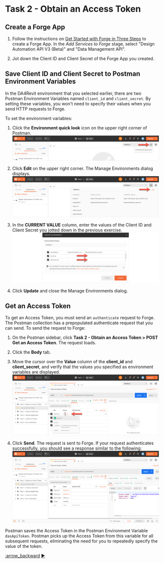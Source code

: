 # Task 2 - Obtain an Access Token

## Create a Forge App

1. Follow the instructions on [Get Started with Forge in Three Steps](https://dev.forge.autodesk.com/developer/start-now/signup) 
to create a Forge App. In the *Add Services to Forge* stage, select "Design Automation API V3 (Beta)" and "Data Management API".

2. Jot down the Client ID and Client Secret of the Forge App you created.

## Save Client ID and Client Secret to Postman Environment Variables

In the DA4Revit environment that you selected earlier, there are two Postman Environment Variables named `client_id` and `client_secret`. By setting these variables, you won't need to specify their values when you send HTTP requests to Forge. 

To set the environment variables:

1. Click the **Environment quick look** icon on the upper right corner of Postman. 
   ![Environment quick look icon](../images/task2-environment_quick_look_icon.png "Environment quick look icon")

2. Click **Edit** on the upper right corner. The Manage Environments dialog displays.
   ![Environment edit button](../images/task2-environment_edit_button.png "Environment edit button")

3. In the **CURRENT VALUE** column, enter the values of the Client ID and Client Secret you jotted down in the previous exercise.
   ![Client Id and Client Secret](../images/task2-environment_variables_grid.png "Client Id and Client Secret") 

4. Click **Update** and close the Manage Environments dialog.

## Get an Access Token

To get an Access Token, you must send an `authenticate` request to Forge. The Postman collection has a prepopulated authenticate request that you can send. To send the request to Forge:

1. On the Postman sidebar, click **Task 2 - Obtain an Access Token > POST Get an Access Token**. The request loads.

2. Click the **Body** tab.

3. Move the cursor over the **Value** column of the **client_id** and **client_secret**, and verify that the values you specified as environment variables are displayed.
   ![Preview Client Id and Client Secret](../images/task2-preview_environment_variables.png "Preview Client Id and Client Secret") 

4. Click **Send**. The request is sent to Forge. If your request authenticates successfully, you should see a response similar to the following:
![Successful authentication](../images/task2-authenticate_successfull.png "Successful authentication") 

Postman saves the Access Token in the Postman Environment Variable `dasApiToken`. Postman picks up the Access Token from this variable for all subsequent requests, eliminating the need for you to repeatedly specify the value of the token.

[:arrow_backward](before_you_begin.md)  [:arrow_forward:](task-3.md)